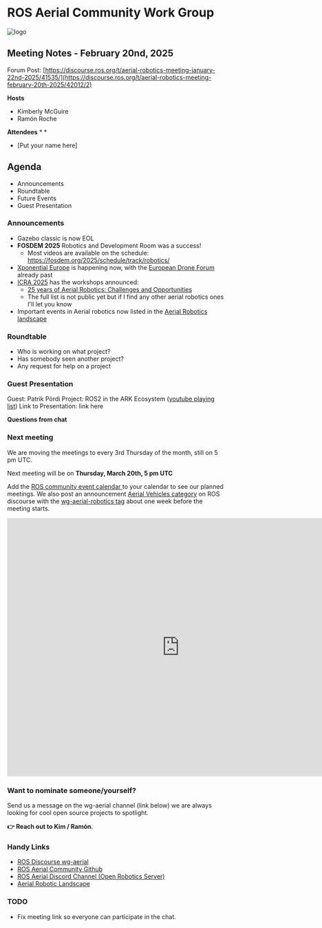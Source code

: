 # ROS Aerial Community Work Group

![logo](https://avatars.githubusercontent.com/u/130599769?s=200&v=4)

## Meeting Notes - February 20nd, 2025

Forum Post: [https://discourse.ros.org/t/aerial-robotics-meeting-january-22nd-2025/41535/](https://discourse.ros.org/t/aerial-robotics-meeting-february-20th-2025/42012/2)

**Hosts**
* Kimberly McGuire
* Ramón Roche

**Attendees**
* 
*
* [Put your name here]

## Agenda

* Announcements
* Roundtable
* Future Events
* Guest Presentation

### Announcements

* Gazebo classic is now EOL
* **FOSDEM 2025** Robotics and Development Room was a success!
  * Most videos are available on the schedule: https://fosdem.org/2025/schedule/track/robotics/
* [Xponential Europe](https://www.xponential-europe.com/) is happening now, with the [European Drone Forum](https://eudroneforum.org/) already past     
* [ICRA 2025](https://2025.ieee-icra.org/) has the workshops announced:
  * [25 years of Aerial Robotics: Challenges and Opportunities]( https://aerial-robotics-workshop-icra.com/)
  * The full list is not public yet but if I find any other aerial robotics ones I'll let you know
* Important events in Aerial robotics now listed in the [Aerial Robotics landscape](https://ros-aerial.github.io/aerial_robotic_landscape/events/)

### Roundtable
* Who is working on what project?
* Has somebody seen another project?
* Any request for help on a project


### Guest Presentation

Guest: Patrik Pördi
Project: ROS2 in the ARK Ecosystem ([youtube playing list](https://www.youtube.com/watch?v=3BJB3OAo3tw&list=PLUepQApgwSoyIdgrab7oNXktWxaxzTcKm))
Link to Presentation: link here

**Questions from chat**


### Next meeting

We are moving the meetings to every 3rd Thursday of the month, still on 5 pm UTC.

Next meeting will be on **Thursday, March 20th, 5 pm UTC**


Add the [ROS community event calendar ](https://calendar.google.com/calendar/u/0/embed?src=c_3fc5c4d6ece9d80d49f136c1dcd54d7f44e1acefdbe87228c92ff268e85e2ea0@group.calendar.google.com&ctz=UTC)to your calendar to see our planned meetings.
We also post an announcement [Aerial Vehicles category](https://discourse.ros.org/c/aerial-vehicles/14) on ROS discourse with the [wg-aerial-robotics tag](https://discourse.ros.org/tag/wg-aerial-robotics) about one week before the meeting starts.

<iframe src="https://calendar.google.com/calendar/u/0/embed?src=c_3fc5c4d6ece9d80d49f136c1dcd54d7f44e1acefdbe87228c92ff268e85e2ea0@group.calendar.google.com&ctz=UTC" style="border: 0" width="800" height="600" frameborder="0" scrolling="no"></iframe>

### Want to nominate someone/yourself?

Send us a message on the wg-aerial channel (link below) we are always looking for cool open source projects to spotlight.

**👉 Reach out to Kim / Ramón.**

### Handy Links
* [ROS Discourse wg-aerial](https://discourse.ros.org/tag/wg-aerial-robotics)
* [ROS Aerial Community Github](https://github.com/ROS-Aerial)
* [ROS Aerial Discord Channel (Open Robotics Server)](https://discord.gg/open-robotics-1077825543698927656)
* [Aerial Robotic Landscape](https://ros-aerial.github.io/aerial_robotic_landscape/)


### TODO

* Fix meeting link so everyone can participate in the chat.
